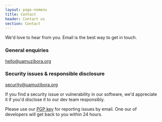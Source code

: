 ```yaml
---
layout: page-nomenu
title: Contact
header: Contact us
section: Contact
---
```


<p class="lead">We'd love to hear from you. Email is the best way to get in touch.</p>

### General enquiries

<p class="lead"><a href="mailto:hello@uamuzibora.org">hello@uamuzibora.org</a></p>

### Security issues & responsible disclosure

<p class="lead"><a href="mailto:security@uamuzibora.org">security@uamuzibora.org</a></p>

If you find a security issue or vulnerability in our software, we'd appreciate it if you'd disclose it to our dev team responsibly.

Please use our <a href="/pgp.txt">PGP key</a> for reporting issues by email. One our of developers will get back to you within 24 hours.
